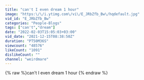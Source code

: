 ```yaml
---
title: "can't I even dream 1 hour"
image: "https:\/\/i.ytimg.com\/vi\/E_JRbZfb_Bw\/hqdefault.jpg"
vid_id: "E_JRbZfb_Bw"
categories: "People-Blogs"
tags: ["can't","dream"]
date: "2022-02-03T15:05:03+03:00"
vid_date: "2021-12-15T08:38:50Z"
duration: "PT50M36S"
viewcount: "48576"
likeCount: "1091"
dislikeCount: ""
channel: "weirdmare"
---
```

{% raw %}can't I even dream 1 hour {% endraw %}
